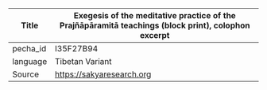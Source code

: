 |Title | Exegesis of the meditative practice of the Prajñāpāramitā teachings (block print), colophon excerpt 
| --- | --- 
|pecha_id | I35F27B94
|language | Tibetan Variant
|Source | https://sakyaresearch.org
